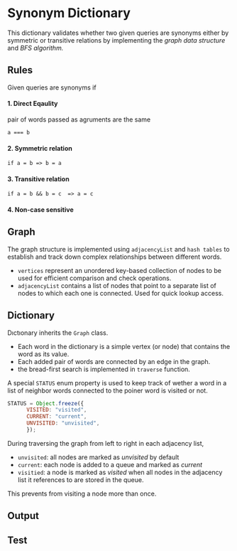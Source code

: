 # Synonym Dictionary
This dictionary validates whether two given queries are synonyms either by symmetric or transitive relations by implementing the *graph data structure* and *BFS algorithm.*

## Rules
Given queries are synonyms if
#### 1. Direct Eqaulity
pair of words passed as agruments are the same
```
a === b
```
#### 2. Symmetric relation
```
if a = b => b = a
```
#### 3. Transitive relation
```
if a = b && b = c  => a = c
```
#### 4. Non-case sensitive

## Graph
The graph structure is implemented using `adjacencyList` and `hash tables` to establish and track down complex relationships between different words.

* `vertices` represent an unordered key-based collection of nodes to be used for efficient comparison and check operations.
* `adjacencyList` contains a list of nodes that point to a separate list of nodes to which each one is connected. Used for quick lookup access.

## Dictionary
Dıctıonary inherits the `Graph` class. 
* Each word in the dictionary is a simple vertex (or node) that contains the word as its value. 
* Each added pair of words are connected by an edge in the graph.
* the bread-first search is implemented in `traverse` function.

A special `STATUS` enum property is used to keep track of wether a word in a list of neighbor words connected to the poiner word is visited or not. 
```javascript
STATUS = Object.freeze({
      VISITED: "visited",
      CURRENT: "current",
      UNVISITED: "unvisited",
      });
```       
During traversing the graph from left to right in each adjacency list,
* `unvisited`: all nodes are marked as *unvisited* by default
* `current`: each node is added to a queue and marked as *current*
* `visitied`: a node is marked as *visited* when all nodes in the adjacency list it references to are stored in the queue.

This prevents from visiting a node more than once.

## Output

## Test
